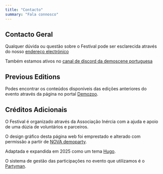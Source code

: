 ```yaml
---
title: "Contacto"
summary: "Fala connosco"
---
```


## Contacto Geral

Qualquer dúvida ou questão sobre o Festival pode ser esclarecida através do nosso [endereço electrónico](mailto:info@inercia.pt&subject=Inércia%202025)

Também estamos ativos no [canal de discord da demoscene portuguesa](https://discord.gg/a44cmgbQFh)

## Previous Editions

<!--- Previous Websites --->

Podes encontrar os conteúdos disponíveis das edições anteriores do evento através da página no portal [Demozoo](https://demozoo.org/parties/series/244/).

## Créditos Adicionais

O Festival é organizado através da Associação Inércia com a ajuda e apoio de uma dúzia de voluntários e parceiros.

O design gráfico desta página web foi emprestado e alterado com permissão a partir de [NOVA demoparty](https://novaparty.org/).

Adaptada e expandida em 2025 como um tema [Hugo](https://gohugo.io).

O sistema de gestão das participações no evento que utilizamos é o [Partyman](https://www.partyman.cloud).
